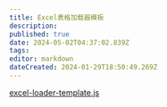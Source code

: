 ```yaml
---
title: Excel表格加载器模板
description: 
published: true
date: 2024-05-02T04:37:02.839Z
tags: 
editor: markdown
dateCreated: 2024-01-29T18:50:49.269Z
---
```


[excel-loader-template.js](https://github.com/NanameHacha/html-excel-loader/blob/main/loader-template/excel-loader-template.js)